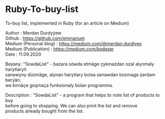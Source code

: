 # Ruby-To-buy-list
To-buy list, implemented in Ruby (for an article on Medium)

Author : Merdan Durdyýew  
Github : https://github.com/eminarium  
Medium (Personal blog) : https://medium.com/@merdan.durdiyev  
Medium (Publication) : https://medium.com/kodeser  
Date : 11.09.2020  
  
Beýany: "SowdaList" - bazara söwda etmäge çykmazdan ozal alynmaly harytlaryň  
sanawyny düzmäge, alynan harytlary bolsa sanawdan bozmaga ýardam berýän,  
we birnäçe goşmaça funksionaly bolan programma.  
  
Description : "SowdaList" - a program that helps to note list of products to buy  
before going to shopping. We can also print the list and remove  
products already bought from the list.
